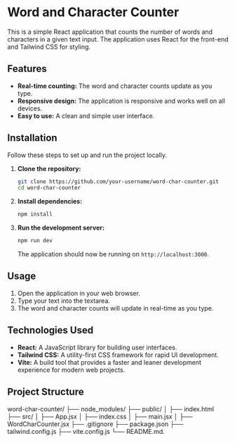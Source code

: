 # Word and Character Counter

This is a simple React application that counts the number of words and characters in a given text input. The application uses React for the front-end and Tailwind CSS for styling.

## Features

- **Real-time counting:** The word and character counts update as you type.
- **Responsive design:** The application is responsive and works well on all devices.
- **Easy to use:** A clean and simple user interface.

## Installation

Follow these steps to set up and run the project locally.

1. **Clone the repository:**
    ```bash
    git clone https://github.com/your-username/word-char-counter.git
    cd word-char-counter
    ```

2. **Install dependencies:**
    ```bash
    npm install
    ```

3. **Run the development server:**
    ```bash
    npm run dev
    ```

    The application should now be running on `http://localhost:3000`.

## Usage

1. Open the application in your web browser.
2. Type your text into the textarea.
3. The word and character counts will update in real-time as you type.

## Technologies Used

- **React:** A JavaScript library for building user interfaces.
- **Tailwind CSS:** A utility-first CSS framework for rapid UI development.
- **Vite:** A build tool that provides a faster and leaner development experience for modern web projects.

## Project Structure

word-char-counter/
├── node_modules/
├── public/
│ ├── index.html
├── src/
│ ├── App.jsx
│ ├── index.css
│ ├── main.jsx
│ ├── WordCharCounter.jsx
├── .gitignore
├── package.json
├── tailwind.config.js
├── vite.config.js
└── README.md.


